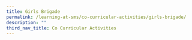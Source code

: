 ```yaml
---
title: Girls Brigade
permalink: /learning-at-sms/co-curricular-activities/girls-brigade/
description: ""
third_nav_title: Co Curricular Activities
---
```

